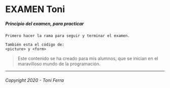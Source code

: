 # EXAMEN Toni
##### Principio del examen, para practicar

~~~
Primero hacer la rama para seguir y terminar el examen.

También esta el código de:
<picture> y <form>
~~~

> Este contenido se ha creado para mís alumnos, que se inician en el maravilloso mundo de la programación.


---
###### _Copyright 2020 - Toni Ferra_


